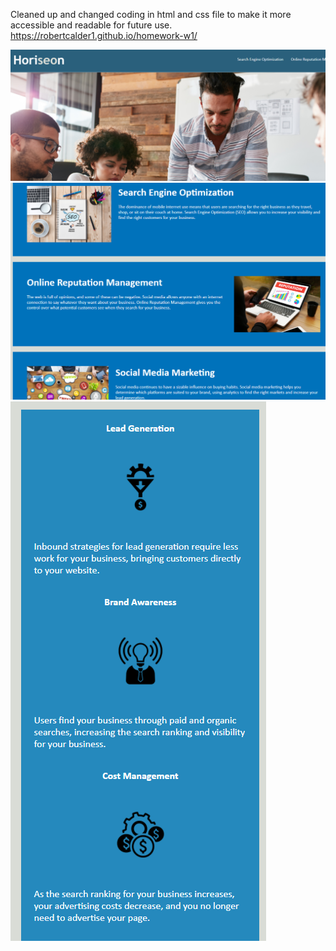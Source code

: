 Cleaned up and changed coding in html and css file to make it more accessible and readable for future use.
https://robertcalder1.github.io/homework-w1/

![plot](./assets/screenshots/Website-screenshot-1.PNG)
![plot](./assets/screenshots/Website-screenshot-2.PNG)
![plot](./assets/screenshots/Website-screenshot-3.PNG)

